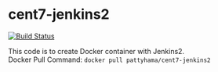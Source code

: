 # cent7-jenkins2
[![Build Status](https://travis-ci.org/pattyhama/cent7-jenkins2.svg?branch=master)](https://travis-ci.org/pattyhama/cent7-jenkins2)

This code is to create Docker container with Jenkins2.  
Docker Pull Command: ```docker pull pattyhama/cent7-jenkins2```
